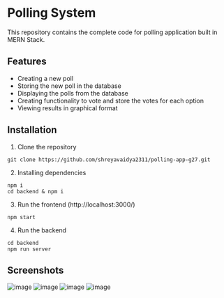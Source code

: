 # Polling System

This repository contains the complete code for polling application built in MERN Stack.

## Features
- Creating a new poll
- Storing the new poll in the database
- Displaying the polls from the database
- Creating functionality to vote and store the votes for each option
- Viewing results in graphical format

## Installation
1. Clone the repository
```
git clone https://github.com/shreyavaidya2311/polling-app-g27.git
```

2. Installing dependencies
```
npm i
cd backend & npm i
```

3. Run the frontend (http://localhost:3000/)
```
npm start
```

4. Run the backend
```
cd backend
npm run server
```

## Screenshots
![image](https://user-images.githubusercontent.com/56782318/174740494-fbe87032-ab63-445b-a385-bf4010a663d9.png)
![image](https://user-images.githubusercontent.com/56782318/174740596-2dcec29f-c121-4f37-a42c-c7dba433ca93.png)
![image](https://user-images.githubusercontent.com/56782318/174740666-eb378cdf-34ef-4eaf-92ab-86404574ec26.png)
![image](https://user-images.githubusercontent.com/56782318/174741167-402b841d-9925-4851-9725-500f07eef917.png)
